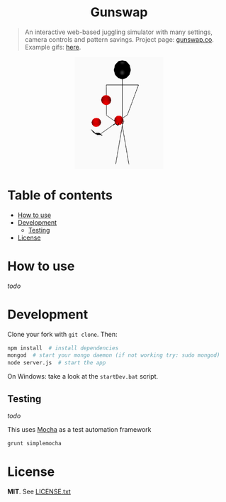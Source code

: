 <h1 align="center">Gunswap</h1>

> An interactive web-based juggling simulator with many settings, camera controls and pattern savings. Project page: [gunswap.co](http://gunswap.co). Example gifs: [here](http://imgur.com/a/3QcTQ).

<p align="center">
  <img width="200" src="public/img/millsmess-stickman.gif">
</p>



# Table of contents

- [How to use](#how-to-use)
- [Development](#development)
    - [Testing](#testing)
- [License](#license)




# How to use

_todo_



# Development

Clone your fork with ```git clone```. Then:

```bash
npm install  # install dependencies
mongod  # start your mongo daemon (if not working try: sudo mongod)
node server.js  # start the app
```

On Windows: take a look at the `startDev.bat` script.


## Testing

_todo_

This uses [Mocha](https://github.com/mochajs/mocha) as a test automation framework

```bash
grunt simplemocha
```

# License

__MIT__. See [LICENSE.txt](LICENSE.txt)
